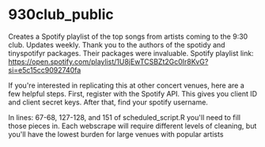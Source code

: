 # 930club_public
Creates a Spotify playlist of the top songs from artists coming to the 9:30 club. Updates weekly.
Thank you to the authors of the spotidy and tinyspotifyr packages. Their packages were invaluable.
Spotify playlist link: https://open.spotify.com/playlist/1U8jEwTCSBZt2Gc0Ir8KvG?si=e5c15cc9092740fa

If you're interested in replicating this at other concert venues, here are a 
few helpful steps. First, register with the Spotify API. This gives you 
client ID and client secret keys. After that, find your spotify username. 

In lines: 67-68, 127-128, and 151 of scheduled_script.R you'll need to 
fill those pieces in. Each webscrape will require different levels of cleaning, 
but you'll have the lowest burden for large venues with popular artists


